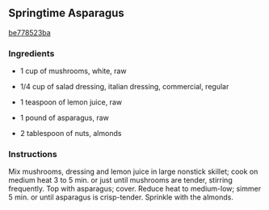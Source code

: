 ## Springtime Asparagus

[be778523ba](http://www.kraftrecipes.com/recipes/springtime-asparagus-74820.aspx)

### Ingredients

 - 1 cup of mushrooms, white, raw

 - 1/4 cup of salad dressing, italian dressing, commercial, regular

 - 1 teaspoon of lemon juice, raw

 - 1 pound of asparagus, raw

 - 2 tablespoon of nuts, almonds

### Instructions

Mix mushrooms, dressing and lemon juice in large nonstick skillet; cook on medium heat 3 to 5 min. or just until mushrooms are tender, stirring frequently. Top with asparagus; cover. Reduce heat to medium-low; simmer 5 min. or until asparagus is crisp-tender. Sprinkle with the almonds.